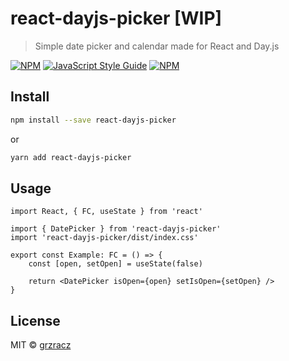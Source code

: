 # react-dayjs-picker [WIP]

> Simple date picker and calendar made for React and Day.js

[![NPM](https://img.shields.io/npm/v/react-dayjs-picker.svg)](https://www.npmjs.com/package/react-dayjs-picker) [![JavaScript Style Guide](https://img.shields.io/badge/code_style-standard-brightgreen.svg)](https://standardjs.com) [![NPM](https://img.shields.io/npm/l/react-dayjs-picker)](https://www.npmjs.com/package/react-dayjs-picker)

## Install

```bash
npm install --save react-dayjs-picker
```
or
```bash
yarn add react-dayjs-picker
```

## Usage

```tsx
import React, { FC, useState } from 'react'

import { DatePicker } from 'react-dayjs-picker'
import 'react-dayjs-picker/dist/index.css'

export const Example: FC = () => {
    const [open, setOpen] = useState(false)

    return <DatePicker isOpen={open} setIsOpen={setOpen} />
}
```

## License

MIT © [grzracz](https://github.com/grzracz)
